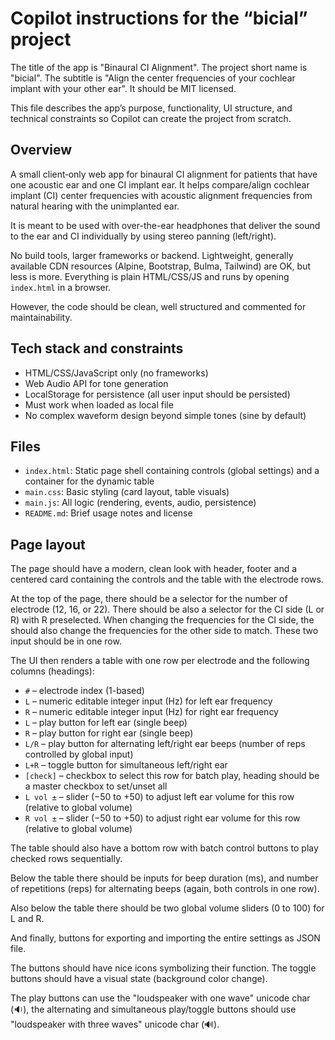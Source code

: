 # Copilot instructions for the “bicial” project

The title of the app is "Binaural CI Alignment". The project short name is "bicial". The subtitle is "Align the center frequencies of your cochlear implant with your other ear". It should be MIT licensed.

This file describes the app’s purpose, functionality, UI structure, and technical constraints so Copilot can create the project from scratch.

## Overview

A small client‑only web app for binaural CI alignment for patients that have one acoustic ear and one CI implant ear. It helps compare/align cochlear implant (CI) center frequencies with acoustic alignment frequencies from natural hearing with the unimplanted ear.

It is meant to be used with over-the-ear headphones that deliver the sound to the ear and CI individually by using stereo panning (left/right).

No build tools, larger frameworks or backend. Lightweight, generally available CDN resources (Alpine, Bootstrap, Bulma, Tailwind) are OK, but less is more. Everything is plain HTML/CSS/JS and runs by opening `index.html` in a browser.

However, the code should be clean, well structured and commented for maintainability.

## Tech stack and constraints

- HTML/CSS/JavaScript only (no frameworks)
- Web Audio API for tone generation
- LocalStorage for persistence (all user input should be persisted)
- Must work when loaded as local file
- No complex waveform design beyond simple tones (sine by default)

## Files

- `index.html`: Static page shell containing controls (global settings) and a container for the dynamic table
- `main.css`: Basic styling (card layout, table visuals)
- `main.js`: All logic (rendering, events, audio, persistence)
- `README.md`: Brief usage notes and license

## Page layout

The page should have a modern, clean look with header, footer and a centered card containing the controls and the table with the electrode rows.

At the top of the page, there should be a selector for the number of electrode (12, 16, or 22). There should be also a selector for the CI side (L or R) with R preselected. When changing the frequencies for the CI side, the should also change the frequencies for the other side to match. These two input should be in one row.

The UI then renders a table with one row per electrode and the following columns (headings):
- `#` – electrode index (1-based)
- `L` – numeric editable integer input (Hz) for left ear frequency
- `R` – numeric editable integer input (Hz) for right ear frequency
- `L` – play button for left ear (single beep)
- `R` – play button for right ear (single beep)
- `L/R` – play button for alternating left/right ear beeps (number of reps controlled by global input)
- `L+R` – toggle button for simultaneous left/right ear
- `[check]` – checkbox to select this row for batch play, heading should be a master checkbox to set/unset all
- `L vol ±` – slider (−50 to +50) to adjust left ear volume for this row (relative to global volume)
- `R vol ±` – slider (−50 to +50) to adjust right ear volume for this row (relative to global volume)

The table should also have a bottom row with batch control buttons to play checked rows sequentially.

Below the table there should be inputs for beep duration (ms), and number of repetitions (reps) for alternating beeps (again, both controls in one row).

Also below the table there should be two global volume sliders (0 to 100) for L and R.

And finally, buttons for exporting and importing the entire settings as JSON file.

The buttons should have nice icons symbolizing their function. The toggle buttons should have a visual state (background color change).

The play buttons can use the "loudspeaker with one wave" unicode char (&#128265;), the alternating and simultaneous play/toggle buttons should use "loudspeaker with three waves" unicode char (&#128266;).

